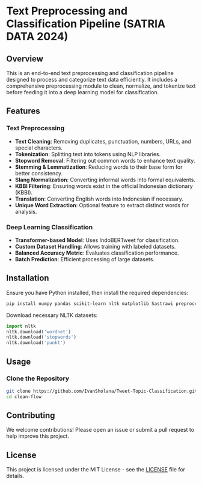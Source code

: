 
# Text Preprocessing and Classification Pipeline (SATRIA DATA 2024)

## Overview  
This is an end-to-end text preprocessing and classification pipeline designed to process and categorize text data efficiently. It includes a comprehensive preprocessing module to clean, normalize, and tokenize text before feeding it into a deep learning model for classification.  

## Features  
### Text Preprocessing  
- **Text Cleaning**: Removing duplicates, punctuation, numbers, URLs, and special characters.  
- **Tokenization**: Splitting text into tokens using NLP libraries.  
- **Stopword Removal**: Filtering out common words to enhance text quality.  
- **Stemming & Lemmatization**: Reducing words to their base form for better consistency.  
- **Slang Normalization**: Converting informal words into formal equivalents.  
- **KBBI Filtering**: Ensuring words exist in the official Indonesian dictionary (KBBI).  
- **Translation**: Converting English words into Indonesian if necessary.  
- **Unique Word Extraction**: Optional feature to extract distinct words for analysis.  

### Deep Learning Classification  
- **Transformer-based Model**: Uses IndoBERTweet for classification.  
- **Custom Dataset Handling**: Allows training with labeled datasets.  
- **Balanced Accuracy Metric**: Evaluates classification performance.  
- **Batch Prediction**: Efficient processing of large datasets.  

## Installation  
Ensure you have Python installed, then install the required dependencies:  
```bash
pip install numpy pandas scikit-learn nltk matplotlib Sastrawi preprocessor torch transformers deep-translator
```
Download necessary NLTK datasets:  
```python
import nltk
nltk.download('wordnet')
nltk.download('stopwords')
nltk.download('punkt')
```

## Usage  
### Clone the Repository  
```bash
git clone https://github.com/IvanSholana/Tweet-Topic-Classification.git
cd clean-flow
```


## Contributing  
We welcome contributions! Please open an issue or submit a pull request to help improve this project.  

## License  
This project is licensed under the MIT License - see the [LICENSE](LICENSE) file for details.  
